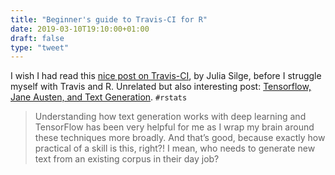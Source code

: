 ```yaml
---
title: "Beginner's guide to Travis-CI for R"
date: 2019-03-10T19:10:00+01:00
draft: false
type: "tweet"
---
```


I wish I had read this [nice post on Travis-CI](https://juliasilge.com/blog/beginners-guide-to-travis/), by Julia Silge, before I struggle
myself with Travis and R. Unrelated but also interesting post: [Tensorflow, Jane
Austen, and Text Generation](https://juliasilge.com/blog/tensorflow-generation/). `#rstats`

> Understanding how text generation works with deep learning and TensorFlow has
> been very helpful for me as I wrap my brain around these techniques more
> broadly. And that’s good, because exactly how practical of a skill is this,
> right?! I mean, who needs to generate new text from an existing corpus in their
> day job?
